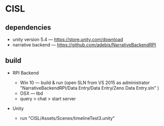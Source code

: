 # CISL

## dependencies
* unity version 5.4 — https://store.unity.com/download 
* narrative backend — https://github.com/adebis/NarrativeBackendRPI

## build

* RPI Backend
  * Win 10 — build & run (open SLN from VS 2015 as administrator "NarrativeBackendRPI/Data Entry/Data Entry/Zeno Data Entry.sln" )
  * OSX — tbd
  * query > chat > start server

* Unity
  * run "CISL/Assets/Scenes/timelineTest3.unity"
